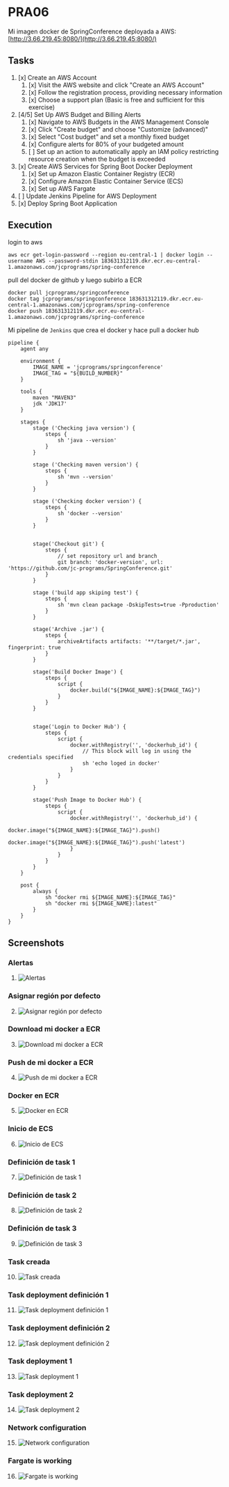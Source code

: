 # PRA06

Mi imagen docker de SpringConference deployada a AWS: [http://3.66.219.45:8080/](http://3.66.219.45:8080/)

## Tasks

1. [x] Create an AWS Account
    1. [x] Visit the AWS website and click "Create an AWS Account"
    2. [x] Follow the registration process, providing necessary information
    3. [x] Choose a support plan (Basic is free and sufficient for this exercise)
2. [4/5] Set Up AWS Budget and Billing Alerts
    1. [x] Navigate to AWS Budgets in the AWS Management Console
    2. [x] Click "Create budget" and choose "Customize (advanced)"
    3. [x] Select "Cost budget" and set a monthly fixed budget
    4. [x] Configure alerts for 80% of your budgeted amount
    5. [ ] Set up an action to automatically apply an IAM policy restricting resource creation when the budget is exceeded
3. [x] Create AWS Services for Spring Boot Docker Deployment
    1. [x] Set up Amazon Elastic Container Registry (ECR)
    2. [x] Configure Amazon Elastic Container Service (ECS)
    3. [x] Set up AWS Fargate
4. [ ] Update Jenkins Pipeline for AWS Deployment
5. [x] Deploy Spring Boot Application


## Execution

login to aws
```
aws ecr get-login-password --region eu-central-1 | docker login --username AWS --password-stdin 183631312119.dkr.ecr.eu-central-1.amazonaws.com/jcprograms/spring-conference
```

pull del docker de github y luego subirlo a ECR
```
docker pull jcprograms/springconference 
docker tag jcprograms/springconference 183631312119.dkr.ecr.eu-central-1.amazonaws.com/jcprograms/spring-conference
docker push 183631312119.dkr.ecr.eu-central-1.amazonaws.com/jcprograms/spring-conference
```

Mi pipeline de `Jenkins` que crea el docker y hace pull a docker hub
```
pipeline {
    agent any

    environment {
        IMAGE_NAME = 'jcprograms/springconference'
        IMAGE_TAG = "${BUILD_NUMBER}"
    }

    tools {
        maven "MAVEN3"
        jdk 'JDK17'
    }

    stages {
        stage ('Checking java version') {
            steps {
                sh 'java --version'
            }
        }
        
        stage ('Checking maven version') {
            steps {               
                sh 'mvn --version'
            }
        }
        
        stage ('Checking docker version') {
            steps {               
                sh 'docker --version'
            }
        }
        
        
        stage('Checkout git') {
            steps {
                // set repository url and branch
                git branch: 'docker-version', url: 'https://github.com/jc-programs/SpringConference.git'
            }
        }

        stage ('build app skiping test') {
            steps {               
                sh 'mvn clean package -DskipTests=true -Pproduction'
            }
        }

        stage('Archive .jar') {
            steps {
                archiveArtifacts artifacts: '**/target/*.jar', fingerprint: true
            }
        }
        
        stage('Build Docker Image') {
            steps {
                script {
                    docker.build("${IMAGE_NAME}:${IMAGE_TAG}")
                }
            }
        }
 
 
        stage('Login to Docker Hub') {
            steps {
                script {
                    docker.withRegistry('', 'dockerhub_id') {
                        // This block will log in using the credentials specified
                        sh 'echo loged in docker'
                    }
                }
            }
        }

        stage('Push Image to Docker Hub') {
            steps {
                script {
                    docker.withRegistry('', 'dockerhub_id') {
                        docker.image("${IMAGE_NAME}:${IMAGE_TAG}").push()
                        docker.image("${IMAGE_NAME}:${IMAGE_TAG}").push('latest')
                    }
                }
            }
        }
    }
 
    post {
        always {
            sh "docker rmi ${IMAGE_NAME}:${IMAGE_TAG}"
            sh "docker rmi ${IMAGE_NAME}:latest"
        }
    }
}
```

## Screenshots

### Alertas
01. ![Alertas](img/pra06/01-alerts.png)
### Asignar región por defecto
02. ![Asignar región por defecto](img/pra06/02-set-default-region.png)
### Download mi docker a ECR
03. ![Download mi docker a ECR](img/pra06/03-downloaded-docker-in-ECR.png)
### Push de mi docker a ECR
04. ![Push de mi docker a ECR](img/pra06/04-pushed-docker-to-ECR.png)
### Docker en ECR
05. ![Docker en ECR](img/pra06/05-ECR-docker-image.png)
### Inicio de ECS
06. ![Inicio de ECS](img/pra06/06-ECS-service.png)
### Definición de task 1
07. ![Definición de task 1](img/pra06/07-ECS-service-task-definition.png)
### Definición de task 2
08. ![Definición de task 2](img/pra06/08-ECS-service-task-definition-2.png)
### Definición de task 3
09. ![Definición de task 3](img/pra06/09-ECS-service-task-definition-3.png)
### Task creada
10. ![Task creada](img/pra06/10-ECS-service-task-created.png)
### Task deployment definición 1
11. ![Task deployment definición 1](img/pra06/11-ECS-service-task2-deployment-1.png)
### Task deployment definición 2
12. ![Task deployment definición 2](img/pra06/12-ECS-service-task2-deployment-2.png)
### Task deployment 1
13. ![Task deployment 1](img/pra06/13-ECS-service-deployment-1.png)
### Task deployment 2
14. ![Task deployment 2](img/pra06/14-ECS-service-deployment-2.png)
### Network configuration
15. ![Network configuration](img/pra06/15-ECS-service-network.png)
### Fargate is working
16. ![Fargate is working](img/pra06/16-Fargate-working.png)
